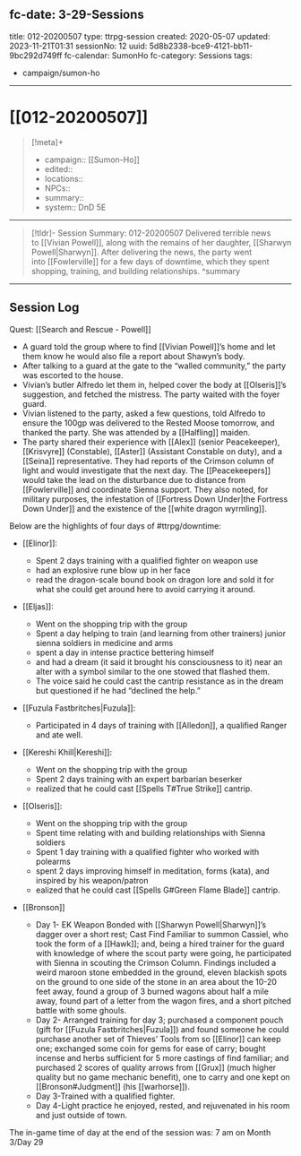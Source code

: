 fc-date: 3-29-Sessions
---
title: 012-20200507
type: ttrpg-session
created: 2020-05-07
updated: 2023-11-21T01:31
sessionNo: 12
uuid: 5d8b2338-bce9-4121-bb11-9bc292d749ff
fc-calendar: SumonHo
fc-category: Sessions
tags:
  - campaign/sumon-ho
---

# [[012-20200507]]

> [!meta]+
>
> - campaign:: [[Sumon-Ho]]
> - edited::
> - locations::
> - NPCs::
> - summary::
> - system:: DnD 5E

---

> [!tldr]- Session Summary: 012-20200507
> Delivered terrible news to [[Vivian Powell]], along with the remains of her daughter, [[Sharwyn Powell|Sharwyn]]. After delivering the news, the party went into [[Fowlerville]] for a few days of downtime, which they spent shopping, training, and building relationships.
>  ^summary

---


## Session Log

Quest: [[Search and Rescue - Powell]]

- A guard told the group where to find [[Vivian Powell]]’s home and let them know he would also file a report about Shawyn’s body.
- After talking to a guard at the gate to the “walled community,” the party was escorted to the house.
- Vivian’s butler Alfredo let them in, helped cover the body at [[Olseris]]’s suggestion, and fetched the mistress. The party waited with the foyer guard.
- Vivian listened to the party, asked a few questions, told Alfredo to ensure the 100gp was delivered to the Rested Moose tomorrow, and thanked the party. She was attended by a [[Halfling]] maiden.
- The party shared their experience with [[Alex]] (senior Peacekeeper), [[Krisvyre]] (Constable), [[Aster]] (Assistant Constable on duty), and a [[Seina]] representative. They had reports of the Crimson column of light and would investigate that the next day. The [[Peacekeepers]] would take the lead on the disturbance due to distance from [[Fowlerville]] and coordinate Sienna support. They also noted, for military purposes, the infestation of [[Fortress Down Under|the Fortress Down Under]] and the existence of the [[white dragon wyrmling]].

Below are the highlights of four days of #ttrpg/downtime:

- [[Elinor]]:
    - Spent 2 days training with a qualified fighter on weapon use
    - had an explosive rune blow up in her face
    - read the dragon-scale bound book on dragon lore and sold it for what she could get around here to avoid carrying it around. 

- [[Eljas]]: 
    - Went on the shopping trip with the group
    - Spent a day helping to train (and learning from other trainers) junior sienna soldiers in medicine and arms
    - spent a day in intense practice bettering himself
    - and had a dream (it said it brought his consciousness to it) near an alter with a symbol similar to the one stowed that flashed them.
    - The voice said he could cast the cantrip resistance as in the dream but questioned if he had “declined the help.”  

- [[Fuzula Fastbritches|Fuzula]]: 
    - Participated in 4 days of training with [[Alledon]], a qualified Ranger and ate well.

- [[Kereshi Khill|Kereshi]]: 
    - Went on the shopping trip with the group
    - Spent 2 days training with an expert barbarian beserker
    - realized that he could cast [[Spells T#True Strike]] cantrip.

- [[Olseris]]: 
    - Went on the shopping trip with the group
    - Spent time relating with and building relationships with Sienna soldiers
    - Spent 1 day training with a qualified fighter who worked with polearms
    - spent 2 days improving himself in meditation, forms (kata), and inspired by his weapon/patron
    - ealized that he could cast [[Spells G#Green Flame Blade]] cantrip.

- [[Bronson]]
    - Day 1- EK Weapon Bonded with [[Sharwyn Powell|Sharwyn]]’s dagger over a short rest; Cast Find Familiar to summon Cassiel, who took the form of a [[Hawk]]; and, being a hired trainer for the guard with knowledge of where the scout party were going, he participated with Sienna in scouting the Crimson Column. Findings included a weird maroon stone embedded in the ground, eleven blackish spots on the ground to one side of the stone in an area about the 10-20 feet away, found a group of 3 burned wagons about half a mile away, found part of a letter from the wagon fires, and a short pitched battle with some ghouls.
    - Day 2- Arranged training for day 3; purchased a component pouch (gift for [[Fuzula Fastbritches|Fuzula]]) and found someone he could purchase another set of Thieves’ Tools from so [[Elinor]] can keep one; exchanged some coin for gems for ease of carry; bought incense and herbs sufficient for 5 more castings of find familiar; and purchased 2 scores of quality arrows from [[Grux]] (much higher quality but no game mechanic benefit), one to carry and one kept on [[Bronson#Judgment]] (his [[warhorse]]).
    - Day 3-Trained with a qualified fighter.
    - Day 4-Light practice he enjoyed, rested, and rejuvenated in his room and just outside of town.

The in-game time of day at the end of the session was: 7 am on Month 3/Day 29
